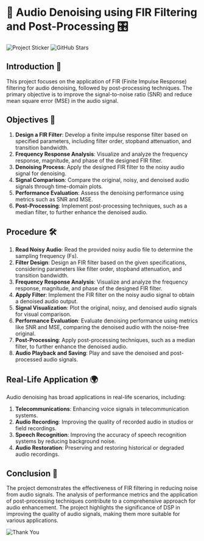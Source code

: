 # 🎵 Audio Denoising using FIR Filtering and Post-Processing 🎛️
![Project Sticker](https://img.shields.io/badge/Matlab-Project-blue?style=flat-square&logo=matlab)  ![GitHub Stars](https://img.shields.io/github/stars/yourusername/Matlab-CGPA-Calculator?style=social)

## Introduction 📜
This project focuses on the application of FIR (Finite Impulse Response) filtering for audio denoising, followed by post-processing techniques. The primary objective is to improve the signal-to-noise ratio (SNR) and reduce mean square error (MSE) in the audio signal.

## Objectives 🎯
1. **Design a FIR Filter**: Develop a finite impulse response filter based on specified parameters, including filter order, stopband attenuation, and transition bandwidth.
2. **Frequency Response Analysis**: Visualize and analyze the frequency response, magnitude, and phase of the designed FIR filter.
3. **Denoising Process**: Apply the designed FIR filter to the noisy audio signal for denoising.
4. **Signal Comparison**: Compare the original, noisy, and denoised audio signals through time-domain plots.
5. **Performance Evaluation**: Assess the denoising performance using metrics such as SNR and MSE.
6. **Post-Processing**: Implement post-processing techniques, such as a median filter, to further enhance the denoised audio.

## Procedure 🛠️
1. **Read Noisy Audio**: Read the provided noisy audio file to determine the sampling frequency (Fs).
2. **Filter Design**: Design an FIR filter based on the given specifications, considering parameters like filter order, stopband attenuation, and transition bandwidth.
3. **Frequency Response Analysis**: Visualize and analyze the frequency response, magnitude, and phase of the designed FIR filter.
4. **Apply Filter**: Implement the FIR filter on the noisy audio signal to obtain a denoised audio output.
5. **Signal Visualization**: Plot the original, noisy, and denoised audio signals for visual comparison.
6. **Performance Evaluation**: Evaluate denoising performance using metrics like SNR and MSE, comparing the denoised audio with the noise-free original.
7. **Post-Processing**: Apply post-processing techniques, such as a median filter, to further enhance the denoised audio.
8. **Audio Playback and Saving**: Play and save the denoised and post-processed audio signals.


## Real-Life Application 🌍
Audio denoising has broad applications in real-life scenarios, including:

1. **Telecommunications**: Enhancing voice signals in telecommunication systems.
2. **Audio Recording**: Improving the quality of recorded audio in studios or field recordings.
3. **Speech Recognition**: Improving the accuracy of speech recognition systems by reducing background noise.
4. **Audio Restoration**: Preserving and restoring historical or degraded audio recordings.

## Conclusion 🏁
The project demonstrates the effectiveness of FIR filtering in reducing noise from audio signals. The analysis of performance metrics and the application of post-processing techniques contribute to a comprehensive approach for audio enhancement. The project highlights the significance of DSP in improving the quality of audio signals, making them more suitable for various applications.

![Thank You](https://img.shields.io/badge/Thank%20You!-blue?style=flat-square&logo=smile)
